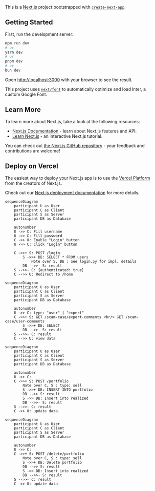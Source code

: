 This is a [Next.js](https://nextjs.org/) project bootstrapped with [`create-next-app`](https://github.com/vercel/next.js/tree/canary/packages/create-next-app).

## Getting Started

First, run the development server:

```bash
npm run dev
# or
yarn dev
# or
pnpm dev
# or
bun dev
```

Open [http://localhost:3000](http://localhost:3000) with your browser to see the result.


This project uses [`next/font`](https://nextjs.org/docs/basic-features/font-optimization) to automatically optimize and load Inter, a custom Google Font.

## Learn More

To learn more about Next.js, take a look at the following resources:

- [Next.js Documentation](https://nextjs.org/docs) - learn about Next.js features and API.
- [Learn Next.js](https://nextjs.org/learn) - an interactive Next.js tutorial.

You can check out [the Next.js GitHub repository](https://github.com/vercel/next.js/) - your feedback and contributions are welcome!

## Deploy on Vercel

The easiest way to deploy your Next.js app is to use the [Vercel Platform](https://vercel.com/new?utm_medium=default-template&filter=next.js&utm_source=create-next-app&utm_campaign=create-next-app-readme) from the creators of Next.js.

Check out our [Next.js deployment documentation](https://nextjs.org/docs/deployment) for more details.

```mermaid
sequenceDiagram
    participant U as User
    participant C as Client
    participant S as Server
    participant DB as Database
    
    autonumber
    U ->> C: Fill username
    U ->> C: Fill password
    C ->> U: Enable "Login" button
    U ->> C: Click "Login" button
    
    C ->>+ S: POST /login
        S ->>+ DB: SELECT * FROM users
            Note over S, DB : See login.py for impl. details
        DB -->>- S: result
    S -->>- C: {authenticated: true}
    C -->> U: Redirect to /home
```

```mermaid
sequenceDiagram
    participant U as User
    participant C as Client
    participant S as Server
    participant DB as Database
    
    autonumber
    U ->> C: type: "user" | "expert"
    C ->>+ S: GET /scam-case/expert-comments <br/> GET /scam-case/user-comments
        S ->>+ DB: SELECT
        DB -->>- S: result
    S -->>- C: result
    C -->> U: view data
```

```mermaid
sequenceDiagram
    participant U as User
    participant C as Client
    participant S as Server
    participant DB as Database
    
    autonumber
    U ->> C: 
    C ->>+ S: POST /portfolio 
        Note over C, S : type: sell
        S ->>+ DB: INSERT INTO portfolio
        DB -->> S: result
        S ->> DB: Insert into realized
        DB -->>- S: result 
    S -->>- C: result
    C ->> U: update data
```
```mermaid
sequenceDiagram
    participant U as User
    participant C as Client
    participant S as Server
    participant DB as Database
    
    autonumber
    U ->> C: 
    C ->>+ S: POST /delete/portfolio 
        Note over C, S : type: sell
        S ->>+ DB: Delete portfolio
        DB -->> S: result
        S ->> DB: Insert into realized
        DB -->>- S: result 
    S -->>- C: result
    C ->> U: update data
```